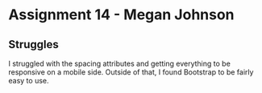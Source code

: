 # Assignment 14 - Megan Johnson #

## Struggles ##

I struggled with the spacing attributes and getting everything to be responsive on a mobile side. Outside of that, I found Bootstrap to be fairly easy to use.